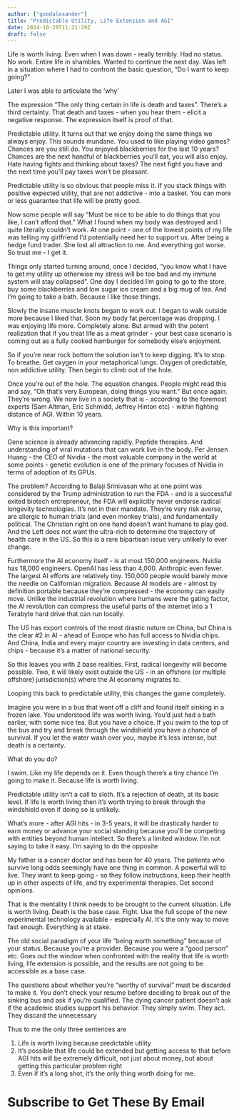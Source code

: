 ```yaml
---
author: ["goodalexander"]
title: "Predictable Utility, Life Extension and AGI"
date: 2024-10-29T11:21:29Z
draft: false
---
```


Life is worth living. Even when I was down - really terribly. Had no status. No work. Entire life in shambles. Wanted to continue the next day. Was left in a situation where I had to confront the basic question, “Do I want to keep going?”

Later I was able to articulate the ‘why’

The expression “The only thing certain in life is death and taxes”. There’s a third certainty. That death and taxes - when you hear them - elicit a negative response. The expression itself is proof of that.

Predictable utility. It turns out that we enjoy doing the same things we always enjoy. This sounds mundane. You used to like playing video games? Chances are you still do. You enjoyed blackberries for the last 10 years? Chances are the next handful of blackberries you’ll eat, you will also enjoy. Hate having fights and thinking about taxes? The next fight you have and the next time you’ll pay taxes won’t be pleasant.

Predictable utility is so obvious that people miss it. If you stack things with positive expected utility, that are not addictive - into a basket. You can more or less guarantee that life will be pretty good. 

Now some people will say “Must be nice to be able to do things that you like, I can’t afford that.” What I found when my body was destroyed and I quite literally couldn’t work. At one point - one of the lowest points of my life was telling my girlfriend I’d potentially need her to support us. After being a hedge fund trader. She lost all attraction to me. And everything got worse. So trust me - I get it.

Things only started turning around, once I decided, “you know what I have to get my utility up otherwise my stress will be too bad and my immune system will stay collapsed”. One day I decided I’m going to go to the store, buy some blackberries and low sugar ice cream and a big mug of tea. And I’m going to take a bath. Because I like those things.

Slowly the insane muscle knots began to work out. I began to walk outside more because I liked that. Soon my body fat percentage was dropping. I was enjoying life more. Completely alone. But armed with the potent realization that if you treat life as a meat grinder - your best case scenario is coming out as a fully cooked hamburger for somebody else’s enjoyment. 

So if you’re near rock bottom the solution isn’t to keep digging. It’s to stop. To breathe. Get oxygen in your metaphorical lungs. Oxygen of predictable, non addictive utility. Then begin to climb out of the hole.

Once you’re out of the hole. The equation changes. People might read this and say, “Oh that’s very European, doing things you want.”
But once again. They’re wrong. We now live in a society that is - according to the foremost experts (Sam Altman, Eric Schmidd, Jeffrey Hinton etc) - within fighting distance of AGI. Within 10 years. 

Why is this important?

Gene science is already advancing rapidly. Peptide therapies. And understanding of viral mutations that can work live in the body. Per Jensen Huang - the CEO of Nvidia - the most valuable company in the world at some points - genetic evolution is one of the primary focuses of Nvidia in terms of adoption of its GPUs. 

The problem? According to Balaji Srinivasan who at one point was considered by the Trump administration to run the FDA - and is a successful exited biotech entrepreneur, the FDA will explicitly never endorse radical longevity technologies. It’s not in their mandate. They’re very risk averse, are allergic to human trials (and even monkey trials), and fundamentally political. The Christian right on one hand doesn’t want humans to play god. And the Left does not want the ultra-rich to determine the trajectory of health care in the US. So this is a rare bipartisan issue very unlikely to ever change.

Furthermore the AI economy itself - is at most 150,000 engineers. Nvidia has 18,000 engineers. OpenAI has less than 4,000. Anthropic even fewer. The largest AI efforts are relatively tiny. 150,000 people would barely move the needle on Californian migration. Because AI models are - almost by definition portable because they’re compressed - the economy can easily move. Unlike the industrial revolution where humans were the gating factor, the AI revolution can compress the useful parts of the internet into a 1 Terabyte hard drive that can run locally. 

The US has export controls of the most drastic nature on China, but China is the clear #2 in AI - ahead of Europe who has full access to Nvidia chips. And China, India and every major country are investing in data centers, and chips - because it’s a matter of national security. 

So this leaves you with 2 base realities. First, radical longevity will become possible. Two, it will likely exist outside the US - in an offshore (or multiple offshore) jurisdiction(s) where the AI economy migrates to. 

Looping this back to predictable utility, this changes the game completely.

Imagine you were in a bus that went off a cliff and found itself sinking in a frozen lake. You understood life was worth living. You’d just had a bath earlier, with some nice tea. But you have a choice. If you swim to the top of the bus and try and break through the windshield you have a chance of survival. If you let the water wash over you, maybe it’s less intense, but death is a certainty.

What do you do?

I swim. Like my life depends on it. Even though there’s a tiny chance I’m going to make it. Because life is worth living.

Predictable utility isn’t a call to sloth. It’s a rejection of death, at its basic level. If life is worth living then it’s worth trying to break through the windshield even if doing so is unlikely.

What’s more - after AGI hits - in 3-5 years, it will be drastically harder to earn money or advance your social standing because you’ll be competing with entities beyond human intellect. So there’s a limited window. I’m not saying to take it easy. I’m saying to do the opposite 

My father is a cancer doctor and has been for 40 years. The patients who survive long odds seemingly have one thing in common. A powerful will to live. They want to keep going - so they follow instructions, keep their health up in other aspects of life, and try experimental therapies. Get second opinions.

That is the mentality I think needs to be brought to the current situation. Life is worth living. Death is the base case. Fight. Use the full scope of the new experimental technology available - especially AI. It's the only way to move fast enough. Everything is at stake. 

The old social paradigm of your life “being worth something” because of your status. Because you’re a provider. Because you were a “good person” etc. Goes out the window when confronted with the reality that life is worth living, life extension is possible, and the results are not going to be accessible as a base case. 

The questions about whether you’re “worthy of survival” must be discarded to make it. You don’t check your resume before deciding to break out of the sinking bus and ask if you’re qualified. The dying cancer patient doesn’t ask if the academic studies support his behavior. They simply swim. They act. They discard the unnecessary

Thus to me the only three sentences are
1. Life is worth living because predictable utility
2. It’s possible that life could be extended but getting access to that before AGI hits will be extremely difficult, not just about money, but about getting this particular problem right
3. Even if it’s a long shot, it’s the only thing worth doing for me.

# Subscribe to Get These By Email

<div style="height: 50vh">
<script src="https://cdn.jsdelivr.net/ghost/signup-form@~0.1/umd/signup-form.min.js" data-background-color="#2B2B2B" data-text-color="#FFFFFF" data-button-color="#ff1a75" data-button-text-color="#FFFFFF" data-title="goodalexander" data-description="crypto trading" data-site="https://goodalexander.ghost.io/" async></script>
</div>
